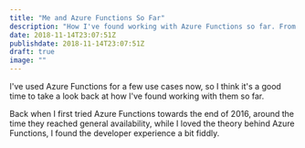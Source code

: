```yaml
---
title: "Me and Azure Functions So Far"
description: "How I've found working with Azure Functions so far. From fiddly to flipping brilliant"
date: 2018-11-14T23:07:51Z
publishdate: 2018-11-14T23:07:51Z
draft: true
image: ""
---
```

I've used Azure Functions for a few use cases now, so I think it's a good time to take a look back at how I've found working with them so far.

Back when I first tried Azure Functions towards the end of 2016, around the time they reached general availability, while I loved the theory behind Azure Functions, I found the developer experience a bit fiddly. 